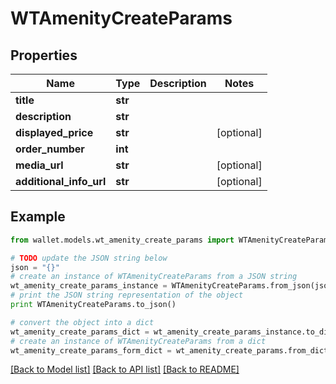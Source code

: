 # WTAmenityCreateParams


## Properties

Name | Type | Description | Notes
------------ | ------------- | ------------- | -------------
**title** | **str** |  | 
**description** | **str** |  | 
**displayed_price** | **str** |  | [optional] 
**order_number** | **int** |  | 
**media_url** | **str** |  | [optional] 
**additional_info_url** | **str** |  | [optional] 

## Example

```python
from wallet.models.wt_amenity_create_params import WTAmenityCreateParams

# TODO update the JSON string below
json = "{}"
# create an instance of WTAmenityCreateParams from a JSON string
wt_amenity_create_params_instance = WTAmenityCreateParams.from_json(json)
# print the JSON string representation of the object
print WTAmenityCreateParams.to_json()

# convert the object into a dict
wt_amenity_create_params_dict = wt_amenity_create_params_instance.to_dict()
# create an instance of WTAmenityCreateParams from a dict
wt_amenity_create_params_form_dict = wt_amenity_create_params.from_dict(wt_amenity_create_params_dict)
```
[[Back to Model list]](../README.md#documentation-for-models) [[Back to API list]](../README.md#documentation-for-api-endpoints) [[Back to README]](../README.md)


